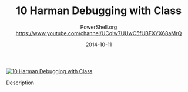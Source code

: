 ﻿---
title: 10   Harman   Debugging with Class
date: 2014-10-11
tags: PowerShellOrg, Summit, Europe, English, Conference, Powershell Summit Europe 2014
author: PowerShell.org https://www.youtube.com/channel/UCqIw7UUwC5fUBFXYX68aMrQ
---

[![10   Harman   Debugging with Class](https://i2.ytimg.com/vi/Iw3vzEUE1J8/hqdefault.jpg "10   Harman   Debugging with Class")](https://www.youtube.com/watch?v=Iw3vzEUE1J8)

Description

